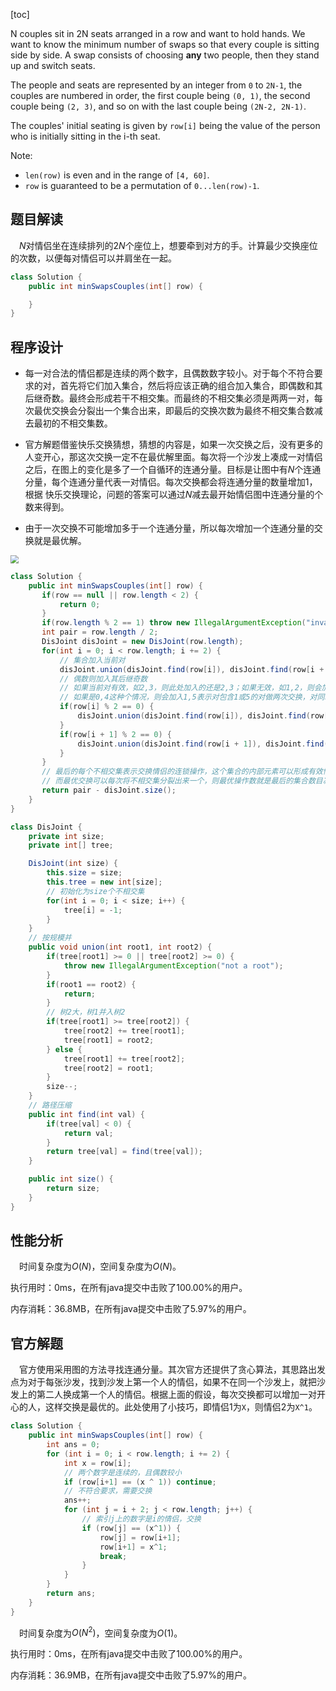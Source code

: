 [toc]

N couples sit in 2N seats arranged in a row and want to hold hands. We want to know the minimum number of swaps so that every couple is sitting side by side. A swap consists of choosing **any** two people, then they stand up and switch seats.

The people and seats are represented by an integer from `0` to `2N-1`, the couples are numbered in order, the first couple being `(0, 1)`, the second couple being `(2, 3)`, and so on with the last couple being `(2N-2, 2N-1)`.

The couples' initial seating is given by `row[i]` being the value of the person who is initially sitting in the i-th seat.

Note:

* `len(row)` is even and in the range of `[4, 60]`.
* `row` is guaranteed to be a permutation of `0...len(row)-1`.



## 题目解读

&emsp;$N$对情侣坐在连续排列的$2N$个座位上，想要牵到对方的手。计算最少交换座位的次数，以便每对情侣可以并肩坐在一起。

```java
class Solution {
    public int minSwapsCouples(int[] row) {

    }
}
```

## 程序设计

* 每一对合法的情侣都是连续的两个数字，且偶数数字较小。对于每个不符合要求的对，首先将它们加入集合，然后将应该正确的组合加入集合，即偶数和其后继奇数。最终会形成若干不相交集。而最终的不相交集必须是两两一对，每次最优交换会分裂出一个集合出来，即最后的交换次数为最终不相交集合数减去最初的不相交集数。

* 官方解题借鉴快乐交换猜想，猜想的内容是，如果一次交换之后，没有更多的人变开心，那这次交换一定不在最优解里面。每次将一个沙发上凑成一对情侣之后，在图上的变化是多了一个自循环的连通分量。目标是让图中有$N$个连通分量，每个连通分量代表一对情侣。每次交换都会将连通分量的数量增加1，根据 快乐交换理论，问题的答案可以通过$N$减去最开始情侣图中连通分量的个数来得到。
* 由于一次交换不可能增加多于一个连通分量，所以每次增加一个连通分量的交换就是最优解。

<img src="../images/#765.png" style="zoom: 80%;" />

```java
class Solution {
    public int minSwapsCouples(int[] row) {
       if(row == null || row.length < 2) {
           return 0;
       }
       if(row.length % 2 == 1) throw new IllegalArgumentException("invalid array length");
       int pair = row.length / 2;
       DisJoint disJoint = new DisJoint(row.length);
       for(int i = 0; i < row.length; i += 2) {
           // 集合加入当前对
           disJoint.union(disJoint.find(row[i]), disJoint.find(row[i + 1]));
           // 偶数则加入其后继奇数
           // 如果当前对有效，如2,3，则此处加入的还是2,3；如果无效，如1,2，则会加入3，表示需要和包含3的对做一次交换
           // 如果是0,4这种个情况，则会加入1,5表示对包含1或5的对做两次交换，对同时包含1、5的对做一次交换
           if(row[i] % 2 == 0) {
               disJoint.union(disJoint.find(row[i]), disJoint.find(row[i] + 1));
           }
           if(row[i + 1] % 2 == 0) {
               disJoint.union(disJoint.find(row[i + 1]), disJoint.find(row[i + 1] + 1));
           }
       }
       // 最后的每个不相交集表示交换情侣的连锁操作，这个集合的内部元素可以形成有效情侣对。如包含0,1,4,5的集合，最终需要形成的集合是0,1;4,5
       // 而最优交换可以每次将不相交集分裂出来一个，则最优操作数就是最后的集合数目减去初始的集合数目
       return pair - disJoint.size();
    }
}

class DisJoint {
    private int size;
    private int[] tree;

    DisJoint(int size) {
        this.size = size;
        this.tree = new int[size];
        // 初始化为size个不相交集
        for(int i = 0; i < size; i++) {
            tree[i] = -1;
        }
    }
    // 按规模并
    public void union(int root1, int root2) {
        if(tree[root1] >= 0 || tree[root2] >= 0) {
            throw new IllegalArgumentException("not a root");
        }
        if(root1 == root2) {
            return;
        }
        // 树2大，树1并入树2
        if(tree[root1] >= tree[root2]) {
            tree[root2] += tree[root1];
            tree[root1] = root2;
        } else {
            tree[root1] += tree[root2];
            tree[root2] = root1;
        }
        size--;
    }
    // 路径压缩
    public int find(int val) {
        if(tree[val] < 0) {
            return val;
        }
        return tree[val] = find(tree[val]);
    }

    public int size() {
        return size;
    }
}
```

## 性能分析

&emsp;时间复杂度为$O(N)$，空间复杂度为$O(N)$。

执行用时：0ms，在所有java提交中击败了100.00%的用户。

内存消耗：36.8MB，在所有java提交中击败了5.97%的用户。

## 官方解题

&emsp;官方使用采用图的方法寻找连通分量。其次官方还提供了贪心算法，其思路出发点为对于每张沙发，找到沙发上第一个人的情侣，如果不在同一个沙发上，就把沙发上的第二人换成第一个人的情侣。根据上面的假设，每次交换都可以增加一对开心的人，这样交换是最优的。此处使用了小技巧，即情侣1为`X`，则情侣2为`X^1`。

```java
class Solution {
    public int minSwapsCouples(int[] row) {
        int ans = 0;
        for (int i = 0; i < row.length; i += 2) {
            int x = row[i];
            // 两个数字是连续的，且偶数较小
            if (row[i+1] == (x ^ 1)) continue;
            // 不符合要求，需要交换
            ans++;
            for (int j = i + 2; j < row.length; j++) {
                // 索引j上的数字是i的情侣，交换
                if (row[j] == (x^1)) {
                    row[j] = row[i+1];
                    row[i+1] = x^1;
                    break;
                }
            }
        }
        return ans;
    }
}
```

&emsp;时间复杂度为$O(N^2)$，空间复杂度为$O(1)$。

执行用时：0ms，在所有java提交中击败了100.00%的用户。

内存消耗：36.9MB，在所有java提交中击败了5.97%的用户。